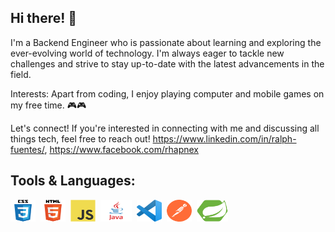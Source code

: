 ## Hi there! 👋

I'm a Backend Engineer who is passionate about learning and exploring the ever-evolving world of technology. I'm always eager to tackle new challenges and strive to stay up-to-date with the latest advancements in the field.

Interests:
Apart from coding, I enjoy playing computer and mobile games on my free time. 🎮🎮

Let's connect!
If you're interested in connecting with me and discussing all things tech, feel free to reach out! https://www.linkedin.com/in/ralph-fuentes/, https://www.facebook.com/rhapnex

## Tools & Languages: 

<div style = "display : flex; column-gap : 8px; " >

<img src="Assets/CSS.png" width = "40" height = "35">
<img src="Assets/HTML.png" width = "40" height = "35">
<img src="Assets/JS.png" width = "40" height = "35">
<img src="Assets/JAVA.png" width = "50" height = "35">
<img src="Assets/VSCODE.png" width = "40" height = "35">
<img src="Assets/POSTMAN.png" width = "40" height = "35">
<img src="Assets/spring.png" width = "50" height = "35">

</div>